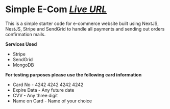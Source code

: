 # Simple E-Com *[Live URL](https://simple-ecom.kyawzinthiha.dev)*

This is a simple starter code for e-commerce website built using NextJS, NestJS, Stripe and SendGrid to handle all
payments and sending out orders confirmation mails.

**Services Used**

- Stripe
- SendGrid
- MongoDB

**For testing purposes please use the following card information**

- Card No - 4242 4242 4242 4242
- Expire Data - Any future date
- CVV - Any three digit
- Name on Card - Name of your choice
